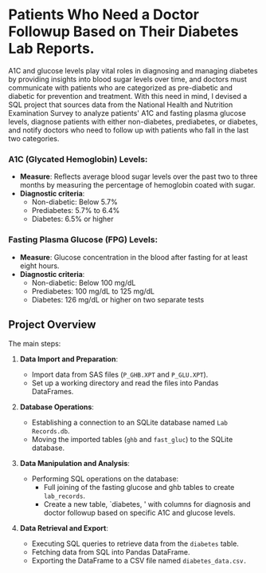 # Patients Who Need a Doctor Followup Based on Their Diabetes Lab Reports. 

A1C and glucose levels play vital roles in diagnosing and managing diabetes by providing insights into blood sugar levels over time, and doctors must communicate with patients who are categorized as pre-diabetic and diabetic for prevention and treatment. With this need in mind, I devised a SQL project that sources data from the National Health and Nutrition Examination Survey to analyze patients' A1C and fasting plasma glucose levels, diagnose patients with either non-diabetes, prediabetes, or diabetes, and notify doctors who need to follow up with patients who fall in the last two categories. 

### A1C (Glycated Hemoglobin) Levels:
- **Measure**: Reflects average blood sugar levels over the past two to three months by measuring the percentage of hemoglobin coated with sugar.
- **Diagnostic criteria**:
  - Non-diabetic: Below 5.7%
  - Prediabetes: 5.7% to 6.4%
  - Diabetes: 6.5% or higher

### Fasting Plasma Glucose (FPG) Levels:
- **Measure**: Glucose concentration in the blood after fasting for at least eight hours.
- **Diagnostic criteria**:
    - Non-diabetic: Below 100 mg/dL
    - Prediabetes: 100 mg/dL to 125 mg/dL
    - Diabetes: 126 mg/dL or higher on two separate tests

## Project Overview

The main steps:

1. **Data Import and Preparation**:
   - Import data from SAS files (`P_GHB.XPT` and `P_GLU.XPT`).
   - Set up a working directory and read the files into Pandas DataFrames.
  
2. **Database Operations**:
   - Establishing a connection to an SQLite database named `Lab Records.db`.
   - Moving the imported tables (`ghb` and `fast_gluc`) to the SQLite database.
  
3. **Data Manipulation and Analysis**:
   - Performing SQL operations on the database:
     - Full joining of the fasting glucose and ghb tables to create `lab_records`.
     - Create a new table, `diabetes, ' with columns for diagnosis and doctor followup based on specific A1C and glucose levels.
  
4. **Data Retrieval and Export**:
   - Executing SQL queries to retrieve data from the `diabetes` table.
   - Fetching data from SQL into Pandas DataFrame.
   - Exporting the DataFrame to a CSV file named `diabetes_data.csv.`

